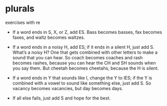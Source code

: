 # plurals
exercises with re

- If a word ends in S, X, or Z, add ES. Bass becomes basses, fax becomes faxes, and waltz becomes waltzes.

- If a word ends in a noisy H, add ES; if it ends in a silent H, just add S. What’s a noisy H? One that gets combined with other letters to make a sound that you can hear. So coach becomes coaches and rash becomes rashes, because you can hear the CH and SH sounds when you say them. But cheetah becomes cheetahs, because the H is silent.

- If a word ends in Y that sounds like I, change the Y to IES; if the Y is combined with a vowel to sound like something else, just add S. So vacancy becomes vacancies, but day becomes days.

- If all else fails, just add S and hope for the best.
